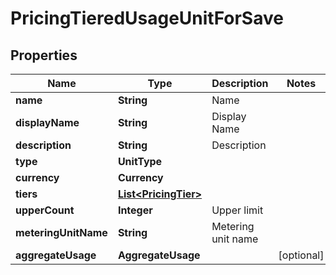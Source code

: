 

# PricingTieredUsageUnitForSave


## Properties

| Name | Type | Description | Notes |
|------------ | ------------- | ------------- | -------------|
|**name** | **String** | Name |  |
|**displayName** | **String** | Display Name |  |
|**description** | **String** | Description |  |
|**type** | **UnitType** |  |  |
|**currency** | **Currency** |  |  |
|**tiers** | [**List&lt;PricingTier&gt;**](PricingTier.md) |  |  |
|**upperCount** | **Integer** | Upper limit |  |
|**meteringUnitName** | **String** | Metering unit name |  |
|**aggregateUsage** | **AggregateUsage** |  |  [optional] |



